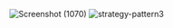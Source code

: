 ![Screenshot (1070)](https://user-images.githubusercontent.com/71547739/179268189-87d09e1c-bc1d-4d67-85a8-05c5d6f8661b.png)
![strategy-pattern3](https://user-images.githubusercontent.com/71547739/179270376-45210ac0-c7f5-43c0-b435-46f7f2b63d70.png)
